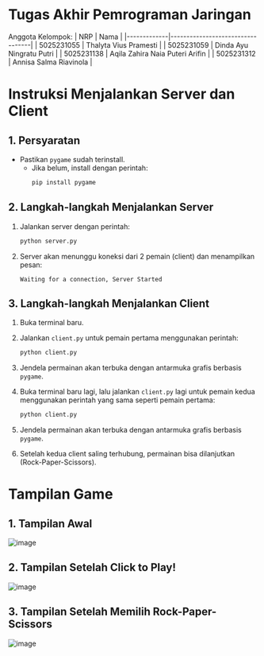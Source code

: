 # Tugas Akhir Pemrograman Jaringan

Anggota Kelompok:
| NRP         | Nama                             |
|-------------|----------------------------------|
| 5025231055  | Thalyta Vius Pramesti            |
| 5025231059  | Dinda Ayu Ningratu Putri         |
| 5025231138  | Aqila Zahira Naia Puteri Arifin  |
| 5025231312  | Annisa Salma Riavinola           |

# Instruksi Menjalankan Server dan Client

## 1. Persyaratan

- Pastikan `pygame` sudah terinstall.
  - Jika belum, install dengan perintah:
    ```bash
    pip install pygame
    ```

## 2. Langkah-langkah Menjalankan Server

1. Jalankan server dengan perintah:
    ```bash
    python server.py
    ```

2. Server akan menunggu koneksi dari 2 pemain (client) dan menampilkan pesan:
    ```
    Waiting for a connection, Server Started
    ```

## 3. Langkah-langkah Menjalankan Client

1. Buka terminal baru.

2. Jalankan `client.py` untuk pemain pertama menggunakan perintah:
    ```bash
    python client.py
    ```

3. Jendela permainan akan terbuka dengan antarmuka grafis berbasis `pygame`.

4. Buka terminal baru lagi, lalu jalankan `client.py` lagi untuk pemain kedua menggunakan perintah yang sama seperti pemain pertama:
    ```bash
    python client.py
    ```

5. Jendela permainan akan terbuka dengan antarmuka grafis berbasis `pygame`.

6. Setelah kedua client saling terhubung, permainan bisa dilanjutkan (Rock-Paper-Scissors).

# Tampilan Game
## 1. Tampilan Awal
![image](https://github.com/user-attachments/assets/7c645b28-5985-4ae6-b2fd-e0018bc02b94)
## 2. Tampilan Setelah Click to Play!
![image](https://github.com/user-attachments/assets/4fad6f64-d389-40e9-ae72-c4468ced5eff)
## 3. Tampilan Setelah Memilih Rock-Paper-Scissors
![image](https://github.com/user-attachments/assets/a7ea26ef-70d6-40c5-b236-133959d77a5c)


